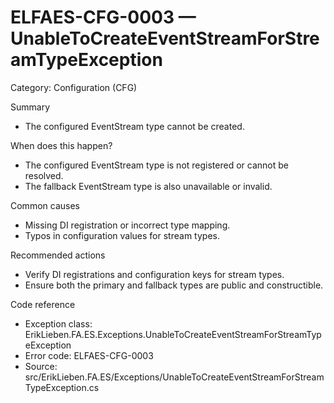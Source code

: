 # ELFAES-CFG-0003 — UnableToCreateEventStreamForStreamTypeException

Category: Configuration (CFG)

Summary
- The configured EventStream type cannot be created.

When does this happen?
- The configured EventStream type is not registered or cannot be resolved.
- The fallback EventStream type is also unavailable or invalid.

Common causes
- Missing DI registration or incorrect type mapping.
- Typos in configuration values for stream types.

Recommended actions
- Verify DI registrations and configuration keys for stream types.
- Ensure both the primary and fallback types are public and constructible.

Code reference
- Exception class: ErikLieben.FA.ES.Exceptions.UnableToCreateEventStreamForStreamTypeException
- Error code: ELFAES-CFG-0003
- Source: src/ErikLieben.FA.ES/Exceptions/UnableToCreateEventStreamForStreamTypeException.cs
